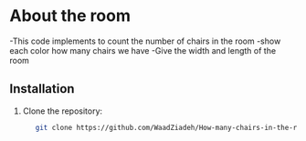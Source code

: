 # About the room 
-This code implements to count the number of chairs in the room 
-show each color how many chairs we have 
-Give the width and length of the room 

## Installation
1. Clone the repository:
   ```bash
      git clone https://github.com/WaadZiadeh/How-many-chairs-in-the-room-.git
